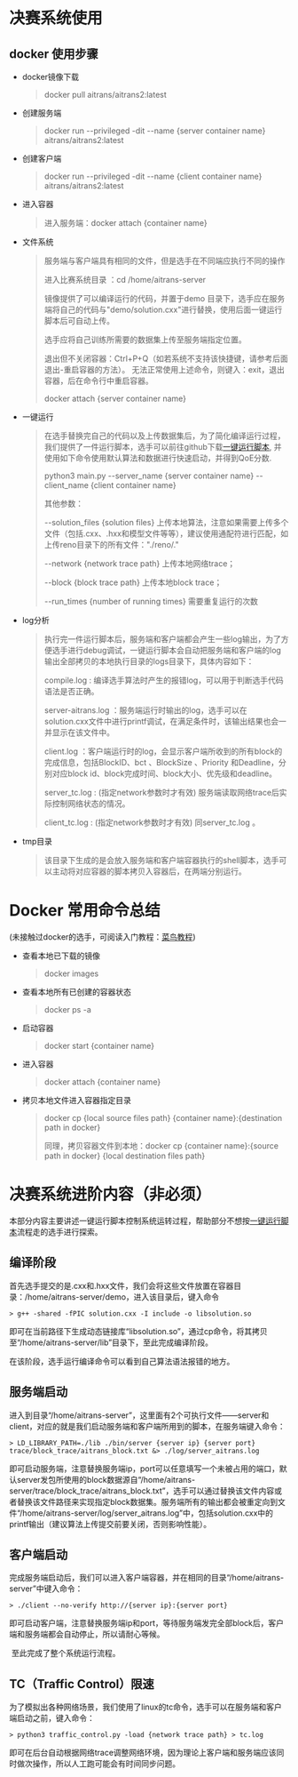 # 决赛系统使用

## docker 使用步骤

- docker镜像下载

  > docker pull aitrans/aitrans2:latest

- 创建服务端

  > docker run --privileged -dit --name {server container name} aitrans/aitrans2:latest

- 创建客户端

  > docker run --privileged -dit --name {client container name} aitrans/aitrans2:latest

- 进入容器

  > 进入服务端：docker attach {container name}
  >
  
- 文件系统

  > 服务端与客户端具有相同的文件，但是选手在不同端应执行不同的操作
  >
  > 进入比赛系统目录 ：cd /home/aitrans-server
  >
  > 镜像提供了可以编译运行的代码，并置于demo 目录下，选手应在服务端将自己的代码与"demo/solution.cxx"进行替换，使用后面一键运行脚本后可自动上传。
  >
  > 选手应将自己训练所需要的数据集上传至服务端指定位置。
  >
  > 退出但不关闭容器：Ctrl+P+Q（如若系统不支持该快捷键，请参考后面退出-重启容器的方法）。
  > 无法正常使用上述命令，则键入：exit，退出容器，后在命令行中重启容器。
  > 
  > docker attach {server container name}

- 一键运行

  > 在选手替换完自己的代码以及上传数据集后，为了简化编译运行过程，我们提供了一件运行脚本，选手可以前往github下载[一键运行脚本](https://github.com/TOPbuaa/AitransSolution/tree/master), 并使用如下命令使用默认算法和数据进行快速启动，并得到QoE分数.
  >
  > python3 main.py --server_name {server container name} --client_name {client container name} 
  >
  > 其他参数：
  >
  > --solution_files {solution files} 上传本地算法，注意如果需要上传多个文件（包括.cxx、.hxx和模型文件等等），建议使用通配符进行匹配，如上传reno目录下的所有文件："./reno/."
  >
  > --network {network trace path} 上传本地网络trace；
  >
  > --block {block trace path} 上传本地block trace；
  >
  > --run_times {number of running times} 需要重复运行的次数

- log分析

  > 执行完一件运行脚本后，服务端和客户端都会产生一些log输出，为了方便选手进行debug调试，一键运行脚本会自动把服务端和客户端的log输出全部拷贝的本地执行目录的logs目录下，具体内容如下：
  >
  > compile.log : 编译选手算法时产生的报错log，可以用于判断选手代码语法是否正确。
  >
  > server-aitrans.log ：服务端运行时输出的log，选手可以在solution.cxx文件中进行printf调试，在满足条件时，该输出结果也会一并显示在该文件中。
  >
  > client.log ：客户端运行时的log，会显示客户端所收到的所有block的完成信息，包括BlockID、bct 、BlockSize  、Priority  和Deadline，分别对应block id、block完成时间、block大小、优先级和deadline。
  >
  > server_tc.log : (指定network参数时才有效) 服务端读取网络trace后实际控制网络状态的情况。
  >
  > client_tc.log :  (指定network参数时才有效) 同server_tc.log 。

- tmp目录

  > 该目录下生成的是会放入服务端和客户端容器执行的shell脚本，选手可以主动将对应容器的脚本拷贝入容器后，在两端分别运行。

# Docker 常用命令总结

(未接触过docker的选手，可阅读入门教程：[菜鸟教程](https://www.runoob.com/docker/docker-tutorial.html))

- 查看本地已下载的镜像

  > docker images

- 查看本地所有已创建的容器状态

  > docker ps -a

- 启动容器

  > docker start {container name}

- 进入容器

  > docker attach {container name}

- 拷贝本地文件进入容器指定目录

  > docker cp {local source files path} {container name}:{destination path in docker}
  > 
  > 同理，拷贝容器文件到本地：docker cp {container name}:{source path in docker} {local destination files path} 


# 决赛系统进阶内容（非必须）

  本部分内容主要讲述一键运行脚本控制系统运转过程，帮助部分不想按[一键运行脚本](https://github.com/AItransCompetition/AitransSolution/tree/master/tools_demo)流程走的选手进行探索。

  ## 编译阶段

​	首先选手提交的是.cxx和.hxx文件，我们会将这些文件放置在容器目录：/home/aitrans-server/demo，进入该目录后，键入命令

	> g++ -shared -fPIC solution.cxx -I include -o libsolution.so

即可在当前路径下生成动态链接库“libsolution.so”，通过cp命令，将其拷贝至“/home/aitrans-server/lib”目录下，至此完成编译阶段。

在该阶段，选手运行编译命令可以看到自己算法语法报错的地方。

  ## 服务端启动

​	进入到目录“/home/aitrans-server”，这里面有2个可执行文件——server和client，对应的就是我们启动服务端和客户端所用到的脚本，在服务端键入命令：

	> LD_LIBRARY_PATH=./lib ./bin/server {server ip} {server port} trace/block_trace/aitrans_block.txt &> ./log/server_aitrans.log

​	即可启动服务端，注意替换服务端ip，port可以任意填写一个未被占用的端口，默认server发包所使用的block数据源自“/home/aitrans-server/trace/block_trace/aitrans_block.txt”，选手可以通过替换该文件内容或者替换该文件路径来实现指定block数据集。服务端所有的输出都会被重定向到文件“/home/aitrans-server/log/server_aitrans.log”中，包括solution.cxx中的printf输出（建议算法上传提交前要关闭，否则影响性能）。

  ## 客户端启动

​	完成服务端启动后，我们可以进入客户端容器，并在相同的目录“/home/aitrans-server”中键入命令：

	> ./client --no-verify http://{server ip}:{server port}

​	即可启动客户端，注意替换服务端ip和port，等待服务端发完全部block后，客户端和服务端都会自动停止，所以请耐心等候。

​	至此完成了整个系统运行流程。

  ## TC（Traffic Control）限速

​	为了模拟出各种网络场景，我们使用了linux的tc命令，选手可以在服务端和客户端启动之前，键入命令：

	> python3 traffic_control.py -load {network trace path} > tc.log

​	即可在后台自动根据网络trace调整网络环境，因为理论上客户端和服务端应该同时做次操作，所以人工跑可能会有时间同步问题。

